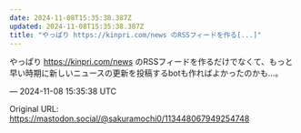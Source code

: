 ```yaml
---
date: 2024-11-08T15:35:38.387Z
updated: 2024-11-08T15:35:38.387Z
title: "やっぱり https://kinpri.com/news のRSSフィードを作る[...]"
---
```


<p>やっぱり <a href="https://kinpri.com/news" target="_blank" rel="nofollow noopener" translate="no"><span class="invisible">https://</span><span class="">kinpri.com/news</span><span class="invisible"></span></a> のRSSフィードを作るだけでなくて、もっと早い時期に新しいニュースの更新を投稿するbotも作ればよかったのかも…。</p>

&mdash; 2024-11-08 15:35:38 UTC

Original URL: https://mastodon.social/@sakuramochi0/113448067949254748
